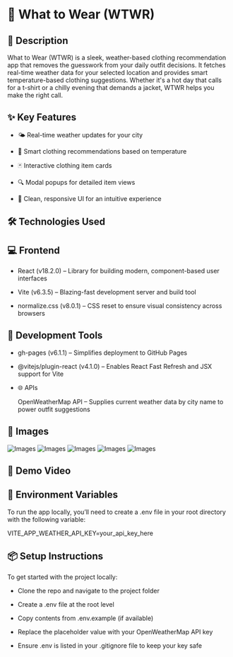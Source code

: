 # 👗 What to Wear (WTWR)

## 📖 Description

What to Wear (WTWR) is a sleek, weather-based clothing recommendation app that removes the guesswork from your daily outfit decisions. It fetches real-time weather data for your selected location and provides smart temperature-based clothing suggestions. Whether it's a hot day that calls for a t-shirt or a chilly evening that demands a jacket, WTWR helps you make the right call.

## ✨ Key Features

* 🌤️ Real-time weather updates for your city

* 🧥 Smart clothing recommendations based on temperature

* 🃏 Interactive clothing item cards

* 🔍 Modal popups for detailed item views

* 🧭 Clean, responsive UI for an intuitive experience

## 🛠️ Technologies Used

## 💻 Frontend

* React (v18.2.0) – Library for building modern, component-based user interfaces

* Vite (v6.3.5) – Blazing-fast development server and build tool

* normalize.css (v8.0.1) – CSS reset to ensure visual consistency across browsers

## 🧰 Development Tools

* gh-pages (v6.1.1) – Simplifies deployment to GitHub Pages

* @vitejs/plugin-react (v4.1.0) – Enables React Fast Refresh and JSX support for Vite

* 🌐 APIs

   OpenWeatherMap API – Supplies current weather data by city name to power outfit suggestions

## 📸 Images
![Images](../images/wtwr1.png)
![Images](../images/wtwr2.png)
![Images](../images/wtwr3.png)
![Images](../images/wtwr4.png)
![Images](../images/wtwr5.png)
<!-- Add screenshots of your UI here --> <!-- Example: ![WTWR Dashboard Screenshot](./images/screenshot1.png) -->

## 🎥 Demo Video

<!-- Add a hosted video link here --> <!-- Example: [Watch the Demo](https://your-video-link.com) -->

## 🔐 Environment Variables

To run the app locally, you’ll need to create a .env file in your root directory with the following variable:

VITE_APP_WEATHER_API_KEY=your_api_key_here

## 📦 Setup Instructions

To get started with the project locally:

* Clone the repo and navigate to the project folder

* Create a .env file at the root level

* Copy contents from .env.example (if available)

* Replace the placeholder value with your OpenWeatherMap API key

* Ensure .env is listed in your .gitignore file to keep your key safe
